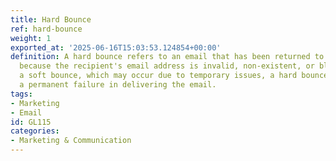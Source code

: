 ```yaml
---
title: Hard Bounce
ref: hard-bounce
weight: 1
exported_at: '2025-06-16T15:03:53.124854+00:00'
definition: A hard bounce refers to an email that has been returned to the sender
  because the recipient's email address is invalid, non-existent, or blocked. Unlike
  a soft bounce, which may occur due to temporary issues, a hard bounce indicates
  a permanent failure in delivering the email.
tags:
- Marketing
- Email
id: GL115
categories:
- Marketing & Communication
---
```


